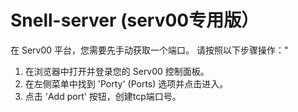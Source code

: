 # Snell-server (serv00专用版）
在 Serv00 平台，您需要先手动获取一个端口。
请按照以下步骤操作："
1. 在浏览器中打开并登录您的 Serv00 控制面板。
2. 在左侧菜单中找到 'Porty' (Ports) 选项并点击进入。
3. 点击 'Add port' 按钮，创建tcp端口号。

